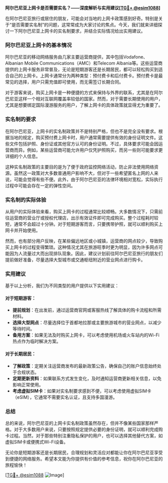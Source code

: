 **阿尔巴尼亚上网卡是否需要实名？——深度解析与实用建议[[TG💪+ @esim1088](https://t.me/s/esim1088)]**

在阿尔巴尼亚旅行或居住的朋友，可能会对当地的上网卡政策感到好奇。特别是关于“是否需要实名制”的问题，这常常成为大家讨论的焦点。今天，我们就来详细探讨一下阿尔巴尼亚上网卡的实名制要求，并结合实际情况给出实用建议。

### 阿尔巴尼亚上网卡的基本情况

阿尔巴尼亚的移动网络服务由几家主要运营商提供，其中包括Vodafone、Albanian Mobile Communications（AMC）和Telecom Albania等。这些运营商提供的上网卡服务非常普及，无论是短期游客还是长期居民，都可以轻松购买到适合自己的上网卡。上网卡通常分为两种类型：预付费卡和后付费卡。预付费卡是最常见的选择，用户只需充值即可使用，而无需签订长期合同。

对于游客来说，购买上网卡是一种便捷的方式来保持与外界的联系，尤其是在阿尔巴尼亚这样一个相对互联网覆盖率较低的国家。然而，对于需要长期使用的用户，尤其是想要绑定国际漫游服务的用户，了解上网卡的具体政策就显得尤为重要了。

### 实名制的要求

在阿尔巴尼亚，上网卡的实名制政策并不是特别严格，但也不是完全没有要求。根据当地的规定，购买预付费上网卡时，用户通常需要提供有效的身份证明文件。这些文件包括护照、身份证或其他官方认可的身份证明。不过，具体要求可能会因运营商而异。例如，某些运营商可能允许用户仅凭护照购买，而另一些则可能要求更详细的个人信息。

这种实名制政策的主要目的是为了便于政府监控网络活动，防止非法使用网络资源。虽然这一政策对大多数普通用户影响不大，但对于一些希望匿名上网的人来说，可能会觉得有些不便。此外，由于阿尔巴尼亚的法律环境相对宽松，实际执行过程中可能会存在一定的弹性空间。

### 实名制的实际体验

从用户的实际体验来看，购买上网卡的过程通常比较顺畅。大多数情况下，只需前往运营商的营业厅或授权代理店，出示有效证件即可完成购买。整个过程耗时较短，通常不会超过十分钟。对于短期游客而言，只要携带护照，就可以顺利购买上网卡并开始使用。

然而，也有部分用户反映，在某些偏远地区或小城镇，运营商的网点较少，导致购买上网卡的过程变得繁琐。这种情况尤其在旅游旺季时更为明显，因为许多网点可能因为人流量过大而出现排队现象。因此，建议计划前往阿尔巴尼亚旅行的朋友们提前做好准备，尽量选择大型城市或交通枢纽附近的营业网点进行购卡。

### 实用建议

基于以上分析，我们为不同类型的用户提供以下实用建议：

#### 对于短期游客：
- **提前规划**：在出发前，通过运营商官网或客服热线了解具体的购卡流程和所需材料。
- **选择大型网点**：尽量选择位于首都地拉那或主要旅游城市的营业网点，以减少等待时间。
- **备用方案**：如果无法及时购买上网卡，可以考虑使用机场或火车站内的Wi-Fi热点作为临时解决方案。

#### 对于长期居民：
- **了解政策**：定期关注运营商发布的最新政策公告，确保自己的账户信息始终处于合规状态。
- **定期更新资料**：如果联系方式发生变化，及时通知运营商更新相关信息，以免影响正常使用。
- **考虑虚拟SIM卡**：如果对实名制要求感到不便，可以考虑使用虚拟SIM卡（eSIM），它通常不需要实名认证，且支持多国漫游。

### 总结

总的来说，阿尔巴尼亚的上网卡实名制政策虽然存在，但并不像某些国家那样严格。对于大多数用户来说，只要按照规定提供必要的身份证明，就可以顺利完成购卡过程。当然，对于那些特别注重隐私保护的用户，也可以选择其他替代方案，如虚拟SIM卡或便携式Wi-Fi设备。

无论你是短期游客还是长期居民，合理规划和灵活应对都能让你在阿尔巴尼亚享受到便捷的网络服务。希望本文能为你提供有价值的参考信息，祝你在阿尔巴尼亚的旅程愉快！

[[TG💪+ @esim1088](https://t.me/s/esim1088) ![Image](https://i.postimg.cc/4NQfJmqS/Snipaste-2025-05-13-00-14-12.png)]